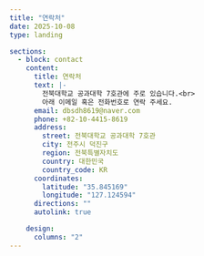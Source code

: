 ```yaml
---
title: "연락처"
date: 2025-10-08
type: landing

sections:
  - block: contact
    content:
      title: 연락처
      text: |-
        전북대학교 공과대학 7호관에 주로 있습니다.<br>
        아래 이메일 혹은 전화번호로 연락 주세요.
      email: dbsdh8619@naver.com
      phone: +82-10-4415-8619
      address:
        street: 전북대학교 공과대학 7호관
        city: 전주시 덕진구
        region: 전북특별자치도
        country: 대한민국
        country_code: KR
      coordinates:
        latitude: "35.845169"
        longitude: "127.124594"
      directions: ""
      autolink: true

    design:
      columns: "2"
---
```

